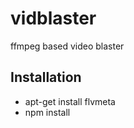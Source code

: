 vidblaster
==========

ffmpeg based video blaster



Installation
------------

* apt-get install flvmeta
* npm install
